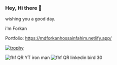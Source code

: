 
### Hey, Hi there 👋

wishing you a good day.

i'm Forkan

Portfolio: https://mdforkanhossainfahim.netlify.app/

[![trophy](https://github-profile-trophy.vercel.app/?username=MdForkanHF)](https://github.com/ryo-ma/github-profile-trophy)

![fhf QR YT iron man](https://github.com/user-attachments/assets/fcfd331c-89ce-43c0-92a3-2c0d56e9d3c0) ![fhf QR linkedin bird 30](https://github.com/user-attachments/assets/f188adfb-8537-4cbc-92fd-ec5bf6078ef5)


<!--
**MdForkanHF/MdForkanHF** is a ✨ _special_ ✨ repository because its `README.md` (this file) appears on your GitHub profile.

Here are some ideas to get you started:

- 🔭 I’m currently working on ...
- 🌱 I’m currently learning ...
- 👯 I’m looking to collaborate on ...
- 🤔 I’m looking for help with ...
- 💬 Ask me about ...
- 📫 How to reach me: ...
- 😄 Pronouns: ...
- ⚡ Fun fact: ...
-->
